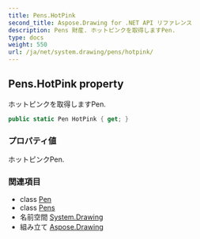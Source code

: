 ```yaml
---
title: Pens.HotPink
second_title: Aspose.Drawing for .NET API リファレンス
description: Pens 財産. ホットピンクを取得しますPen.
type: docs
weight: 550
url: /ja/net/system.drawing/pens/hotpink/
---
```

## Pens.HotPink property

ホットピンクを取得しますPen.

```csharp
public static Pen HotPink { get; }
```

### プロパティ値

ホットピンクPen.

### 関連項目

* class [Pen](../../pen/)
* class [Pens](../)
* 名前空間 [System.Drawing](../../pens/)
* 組み立て [Aspose.Drawing](../../../)


